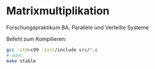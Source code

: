 # Matrixmultiplikation
Forschungspraktikum BA, Parallele und Verteilte Systeme

Befehl zum Kompilieren:
```sh
gcc -std=c99 -Isrc/include src/*.c
# oder
make stable
```
